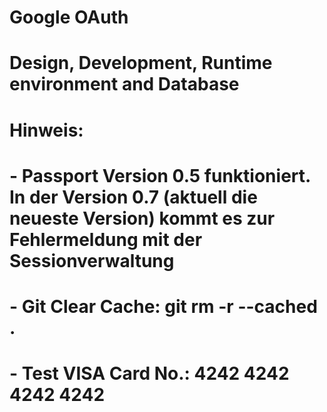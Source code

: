 # Google OAuth
# Design, Development, Runtime environment and Database
# Hinweis:
# - Passport Version 0.5 funktioniert. In der Version 0.7 (aktuell die neueste Version) kommt es zur Fehlermeldung mit der Sessionverwaltung
# - Git Clear Cache: git rm -r --cached .
# - Test VISA Card No.: 4242 4242 4242 4242